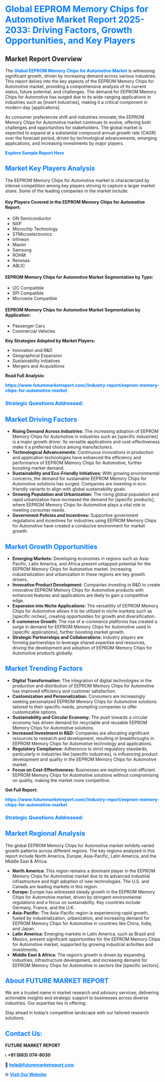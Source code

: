 <h1 style="color: #007BFF;">Global EEPROM Memory Chips for Automotive Market Report 2025-2033: Driving Factors, Growth Opportunities, and Key Players</h1>

<section id="overview">
<h2>Market Report Overview</h2>
<p>The <a href="https://www.futuremarketreport.com//industry-report/eeprom-memory-chips-for-automotive-market" style="color: #007BFF; text-decoration: none;"><strong>Global EEPROM Memory Chips for Automotive Market</strong></a> is witnessing significant growth, driven by increasing demand across various industries. This report delves into the key aspects of the EEPROM Memory Chips for Automotive market, providing a comprehensive analysis of its current status, future potential, and challenges. The demand for EEPROM Memory Chips for Automotive has surged due to its wide-ranging applications in industries such as [insert industries], making it a critical component in modern-day [applications].</p>
<p>As consumer preferences shift and industries innovate, the EEPROM Memory Chips for Automotive market continues to evolve, offering both challenges and opportunities for stakeholders. The global market is expected to expand at a substantial compound annual growth rate (CAGR) over the forecast period, driven by technological advancements, emerging applications, and increasing investments by major players.</p>
</section>

<section id="overview">
<p><a href="https://www.futuremarketreport.com//request-sample/reportId=81782" style="color: #007BFF; text-decoration: none;"><strong>Explore Sample Report Here</strong></a></p>
</section>

<section id="key-players">
<h2 style="color: #007BFF;">Market Key Players Analysis</h2>
<p>The EEPROM Memory Chips for Automotive market is characterized by intense competition among key players striving to capture a larger market share. Some of the leading companies in the market include:</p>
<h4>Key Players Covered in the EEPROM Memory Chips for Automotive Report:</h4>
<ul><li>ON Semiconductor</li><li>NXP</li><li>Microchip Technology</li><li>STMicroelectronics</li><li>Infineon</li><li>Maxim</li><li>Samsung</li><li>ROHM</li><li>Renesas</li><li>ABLIC</li></ul>
<h4>EEPROM Memory Chips for Automotive Market Segmentation by Type:</h4>
<ul><li>I2C Compatible</li><li>SPI Compatible</li><li>Microwire Compatible</li></ul>

<h4>EEPROM Memory Chips for Automotive Market Segmentation by Application:</h4>
<ul><li>Passenger Cars</li><li>Commercial Vehicles</li></ul>
<p><strong>Key Strategies Adopted by Market Players:</strong></p>
<ul>
<li>Innovation and R&D</li>
<li>Geographical Expansion</li>
<li>Sustainability Initiatives</li>
<li>Mergers and Acquisitions</li>
</ul>
</section>

<section>
<p><strong>Read Full Analysis: </strong></p><a href="https://www.futuremarketreport.com//industry-report/eeprom-memory-chips-for-automotive-market" style="color: #007BFF; text-decoration: none;"><strong>https://www.futuremarketreport.com//industry-report/eeprom-memory-chips-for-automotive-market</strong></a>
<h3 style="color: #007BFF;">Strategic Questions Addressed:</h3>
</section>

<section id="driving-factors">
<h2 style="color: #007BFF;">Market Driving Factors</h2>
<ul>
<li><strong>Rising Demand Across Industries:</strong> The increasing adoption of EEPROM Memory Chips for Automotive in industries such as [specific industries] is a major growth driver. Its versatile applications and cost-effectiveness make it a preferred choice among manufacturers.</li>
<li><strong>Technological Advancements:</strong> Continuous innovations in production and application technologies have enhanced the efficiency and performance of EEPROM Memory Chips for Automotive, further boosting market demand.</li>
<li><strong>Sustainability and Eco-Friendly Initiatives:</strong> With growing environmental concerns, the demand for sustainable EEPROM Memory Chips for Automotive solutions has surged. Companies are investing in eco-friendly variants to align with global sustainability goals.</li>
<li><strong>Growing Population and Urbanization:</strong> The rising global population and rapid urbanization have increased the demand for [specific products], where EEPROM Memory Chips for Automotive plays a vital role in meeting consumer needs.</li>
<li><strong>Government Policies and Incentives:</strong> Supportive government regulations and incentives for industries using EEPROM Memory Chips for Automotive have created a conducive environment for market growth.</li>
</ul>
</section>

<section id="growth-opportunities">
<h2 style="color: #007BFF;">Market Growth Opportunities</h2>
<ul>
<li><strong>Emerging Markets:</strong> Developing economies in regions such as Asia-Pacific, Latin America, and Africa present untapped potential for the EEPROM Memory Chips for Automotive market. Increasing industrialization and urbanization in these regions are key growth drivers.</li>
<li><strong>Innovative Product Development:</strong> Companies investing in R&D to create innovative EEPROM Memory Chips for Automotive products with enhanced features and applications are likely to gain a competitive edge.</li>
<li><strong>Expansion into Niche Applications:</strong> The versatility of EEPROM Memory Chips for Automotive allows it to be utilized in niche markets such as [specific niches], creating opportunities for growth and diversification.</li>
<li><strong>E-commerce Growth:</strong> The rise of e-commerce platforms has created a surge in demand for EEPROM Memory Chips for Automotive used in [specific applications], further boosting market growth.</li>
<li><strong>Strategic Partnerships and Collaborations:</strong> Industry players are forming partnerships to leverage shared expertise and resources, driving the development and adoption of EEPROM Memory Chips for Automotive products globally.</li>
</ul>
</section>

<section id="trending-factors">
<h2 style="color: #007BFF;">Market Trending Factors</h2>
<ul>
<li><strong>Digital Transformation:</strong> The integration of digital technologies in the production and distribution of EEPROM Memory Chips for Automotive has improved efficiency and customer satisfaction.</li>
<li><strong>Customization and Personalization:</strong> Consumers are increasingly seeking personalized EEPROM Memory Chips for Automotive solutions tailored to their specific needs, prompting companies to offer customizable options.</li>
<li><strong>Sustainability and Circular Economy:</strong> The push towards a circular economy has driven demand for recyclable and reusable EEPROM Memory Chips for Automotive solutions.</li>
<li><strong>Increased Investment in R&D:</strong> Companies are allocating significant resources to research and development, resulting in breakthroughs in EEPROM Memory Chips for Automotive technology and applications.</li>
<li><strong>Regulatory Compliance:</strong> Adherence to strict regulatory standards, particularly in industries like [specific industries], is influencing product development and quality in the EEPROM Memory Chips for Automotive market.</li>
<li><strong>Focus on Cost-Effectiveness:</strong> Businesses are exploring cost-efficient EEPROM Memory Chips for Automotive solutions without compromising on quality, making the market more competitive.</li>
</ul>
</section>

<section>
<p><strong>Get Full Report: </strong></p><a href="https://www.futuremarketreport.com//industry-report/eeprom-memory-chips-for-automotive-market" style="color: #007BFF; text-decoration: none;"><strong>https://www.futuremarketreport.com//industry-report/eeprom-memory-chips-for-automotive-market</strong></a>
<h3 style="color: #007BFF;">Strategic Questions Addressed:</h3>
</section>


<section id="regional-analysis">
<h2 style="color: #007BFF;">Market Regional Analysis</h2>
<p>The global EEPROM Memory Chips for Automotive market exhibits varied growth patterns across different regions. The key regions analyzed in this report include North America, Europe, Asia-Pacific, Latin America, and the Middle East & Africa:</p>
<ul>
<li><strong>North America:</strong> This region remains a dominant player in the EEPROM Memory Chips for Automotive market due to its advanced industrial infrastructure and high adoption of new technologies. The U.S. and Canada are leading markets in this region.</li>
<li><strong>Europe:</strong> Europe has witnessed steady growth in the EEPROM Memory Chips for Automotive market, driven by stringent environmental regulations and a focus on sustainability. Key countries include Germany, France, and the U.K.</li>
<li><strong>Asia-Pacific:</strong> The Asia-Pacific region is experiencing rapid growth, fueled by industrialization, urbanization, and increasing demand for EEPROM Memory Chips for Automotive in countries like China, India, and Japan.</li>
<li><strong>Latin America:</strong> Emerging markets in Latin America, such as Brazil and Mexico, present significant opportunities for the EEPROM Memory Chips for Automotive market, supported by growing industrial activities and investments.</li>
<li><strong>Middle East & Africa:</strong> The region’s growth is driven by expanding industries, infrastructure development, and increasing demand for EEPROM Memory Chips for Automotive in sectors like [specific sectors].</li>
</ul>
</section>

<footer>
<h2 style="color: #007BFF;">About FUTURE MARKET REPORT</h2>
<p>We are a trusted name in market research and advisory services, delivering actionable insights and strategic support to businesses across diverse industries. Our expertise lies in offering:</p>

<p>Stay ahead in today’s competitive landscape with our tailored research solutions.</p>

<h2 style="color: #007BFF;">Contact Us:</h2>
<p><strong>FUTURE MARKET REPORT</strong></p>
<p>📞 <strong>+91 (883) 074-8030</strong></p>
<p>📧 <strong><a href="mailto:help@futuremarketreport.com" style="color: #007BFF;">help@futuremarketreport.com</a></strong></p>
<p>🌐 <strong><a href="https://www.futuremarketreport.com/" style="color: #007BFF;">Visit Our Website</a></strong></p>
</footer>